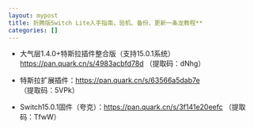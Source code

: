 ```yaml
---
layout: mypost
title: 折腾版Switch Lite入手指南，验机、备份、更新一条龙教程**
categories: []
---
```


- 大气层1.4.0+特斯拉插件整合版（支持15.0.1系统）<https://pan.quark.cn/s/4983acbfd78d> （提取码：dNhg）

- 特斯拉扩展插件：<https://pan.quark.cn/s/63566a5dab7e> （提取码：5VPk）

- Switch15.0.1固件（夸克）：<https://pan.quark.cn/s/3f141e20eefc> （提取码：TfwW）